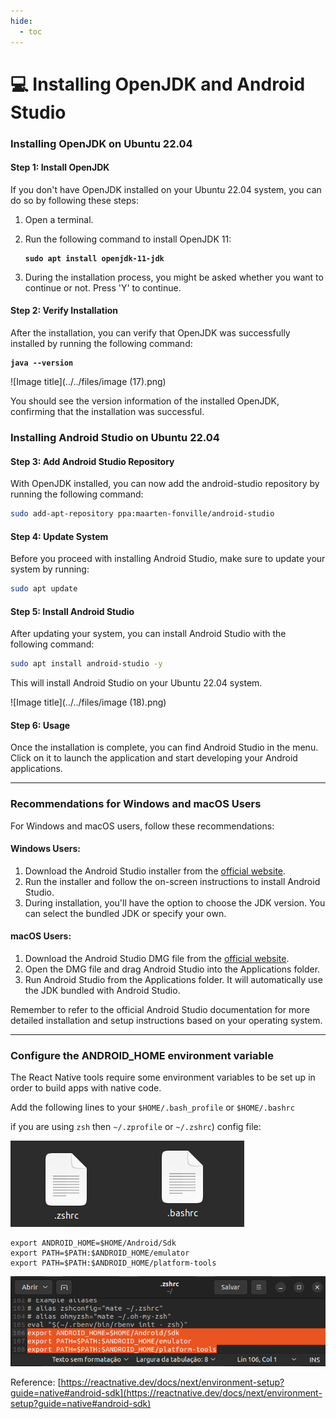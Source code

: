 ```yaml
---
hide:
  - toc
---
```


# 💻 Installing OpenJDK and Android Studio

### Installing OpenJDK on Ubuntu 22.04

#### Step 1: Install OpenJDK

If you don't have OpenJDK installed on your Ubuntu 22.04 system, you can do so by following these steps:

1. Open a terminal.
2.  Run the following command to install OpenJDK 11:

    <pre class="language-bash"><code class="lang-bash"><strong>sudo apt install openjdk-11-jdk 
    </strong></code></pre>
3. During the installation process, you might be asked whether you want to continue or not. Press 'Y' to continue.

#### Step 2: Verify Installation

After the installation, you can verify that OpenJDK was successfully installed by running the following command:

<pre class="language-bash"><code class="lang-bash"><strong>java --version
</strong></code></pre>

![Image title](../../files/image (17).png)

You should see the version information of the installed OpenJDK, confirming that the installation was successful.

### Installing Android Studio on Ubuntu 22.04

#### Step 3: Add Android Studio Repository

With OpenJDK installed, you can now add the android-studio repository by running the following command:

```bash
sudo add-apt-repository ppa:maarten-fonville/android-studio
```

#### Step 4: Update System

Before you proceed with installing Android Studio, make sure to update your system by running:

```bash
sudo apt update
```

#### Step 5: Install Android Studio

After updating your system, you can install Android Studio with the following command:

```bash
sudo apt install android-studio -y
```

This will install Android Studio on your Ubuntu 22.04 system.

![Image title](../../files/image (18).png)

#### Step 6: Usage

Once the installation is complete, you can find Android Studio in the menu. Click on it to launch the application and start developing your Android applications.

***

### Recommendations for Windows and macOS Users

For Windows and macOS users, follow these recommendations:

#### Windows Users:

1. Download the Android Studio installer from the [official website](https://developer.android.com/studio).
2. Run the installer and follow the on-screen instructions to install Android Studio.
3. During installation, you'll have the option to choose the JDK version. You can select the bundled JDK or specify your own.

#### macOS Users:

1. Download the Android Studio DMG file from the [official website](https://developer.android.com/studio).
2. Open the DMG file and drag Android Studio into the Applications folder.
3. Run Android Studio from the Applications folder. It will automatically use the JDK bundled with Android Studio.

Remember to refer to the official Android Studio documentation for more detailed installation and setup instructions based on your operating system.

***

### Configure **the ANDROID\_HOME environment variable**

The React Native tools require some environment variables to be set up in order to build apps with native code.

Add the following lines to your `$HOME/.bash_profile` or `$HOME/.bashrc`&#x20;

if you are using `zsh` then `~/.zprofile` or `~/.zshrc`) config file:

![](<../../files/image (19).png>)![](<../../files/image (20).png>)

```
export ANDROID_HOME=$HOME/Android/Sdk
export PATH=$PATH:$ANDROID_HOME/emulator
export PATH=$PATH:$ANDROID_HOME/platform-tools
```

![Image title](../../files/image%20(21).png)

Reference: [https://reactnative.dev/docs/next/environment-setup?guide=native#android-sdk](https://reactnative.dev/docs/next/environment-setup?guide=native#android-sdk)

